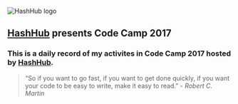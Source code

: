 ![HashHub logo](http://thehashhub.com/wp-content/uploads/2017/05/TheHashHubBGremoved.png)  
## [**HashHub**][the hash hub] presents Code Camp 2017
### This is a daily record of my activites in Code Camp 2017 hosted by [HashHub][the hash hub].

>“So if you want to go fast, if you want to get done quickly, if you want your code to be easy to write, make it easy to read.”  - _Robert C. Martin_

[the hash hub]: http://thehashhub.com/